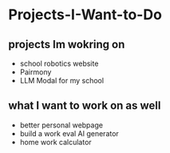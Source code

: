 # Projects-I-Want-to-Do

## projects Im wokring on

- school robotics website
- Pairmony
- LLM Modal for my school

## what I want to work on as well

- better personal webpage
- build a work eval AI generator
- home work calculator


